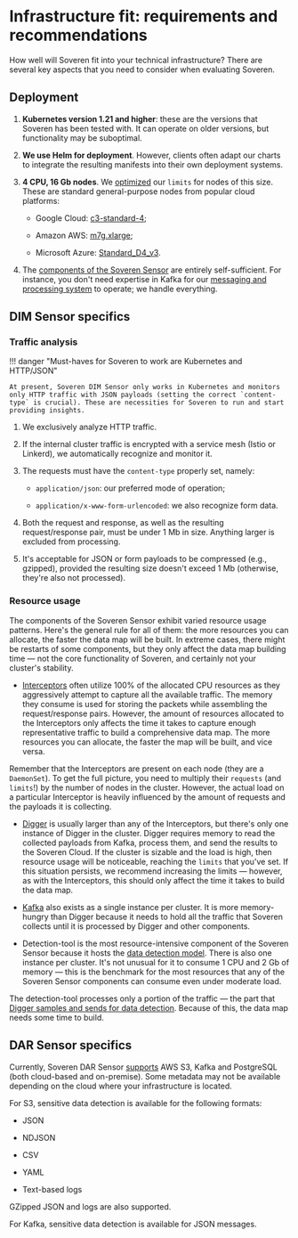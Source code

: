 # Infrastructure fit: requirements and recommendations

How well will Soveren fit into your technical infrastructure? There are several key aspects that you need to consider when evaluating Soveren.

## Deployment

1. **Kubernetes version 1.21 and higher**: these are the versions that Soveren has been tested with. It can operate on older versions, but functionality may be suboptimal.

2. **We use Helm for deployment**. However, clients often adapt our charts to integrate the resulting manifests into their own deployment systems.

3. **4 CPU, 16 Gb nodes**. We [optimized](../../administration/configuring-sensor/#resources) our `limits` for nodes of this size. These are standard general-purpose nodes from popular cloud platforms:

    * Google Cloud: [c3-standard-4](https://cloud.google.com/compute/all-pricing#c3_standard_machine_types);

    * Amazon AWS: [m7g.xlarge](https://aws.amazon.com/ec2/instance-types/#General_Purpose);

    * Microsoft Azure: [Standard_D4_v3](https://learn.microsoft.com/en-us/azure/virtual-machines/dv3-dsv3-series#dv3-series).

4. The [components of the Soveren Sensor](../overview/#soveren-sensor) are entirely self-sufficient. For instance, you don't need expertise in Kafka for our [messaging and processing system](../dim/traffic-processing/) to operate; we handle everything.

## DIM Sensor specifics

### Traffic analysis

!!! danger "Must-haves for Soveren to work are Kubernetes and HTTP/JSON"

    At present, Soveren DIM Sensor only works in Kubernetes and monitors only HTTP traffic with JSON payloads (setting the correct `content-type` is crucial). These are necessities for Soveren to run and start providing insights.

1. We exclusively analyze HTTP traffic.

2. If the internal cluster traffic is encrypted with a service mesh (Istio or Linkerd), we automatically recognize and monitor it.

3. The requests must have the `content-type` properly set, namely:

    * `application/json`: our preferred mode of operation;

    * `application/x-www-form-urlencoded`: we also recognize form data.

4. Both the request and response, as well as the resulting request/response pair, must be under 1 Mb in size. Anything larger is excluded from processing.

5. It's acceptable for JSON or form payloads to be compressed (e.g., gzipped), provided the resulting size doesn't exceed 1 Mb (otherwise, they're also not processed).

### Resource usage

The components of the Soveren Sensor exhibit varied resource usage patterns. Here's the general rule for all of them: the more resources you can allocate, the faster the data map will be built. In extreme cases, there might be restarts of some components, but they only affect the data map building time — not the core functionality of Soveren, and certainly not your cluster's stability.

* [Interceptors](../dim/traffic-interception/) often utilize 100% of the allocated CPU resources as they aggressively attempt to capture all the available traffic. The memory they consume is used for storing the packets while assembling the request/response pairs. However, the amount of resources allocated to the Interceptors only affects the time it takes to capture enough representative traffic to build a comprehensive data map. The more resources you can allocate, the faster the map will be built, and vice versa.

Remember that the Interceptors are present on each node (they are a `DaemonSet`). To get the full picture, you need to multiply their `requests` (and `limits`!) by the number of nodes in the cluster. However, the actual load on a particular Interceptor is heavily influenced by the amount of requests and the payloads it is collecting.

* [Digger](../dim/traffic-processing/) is usually larger than any of the Interceptors, but there's only one instance of Digger in the cluster. Digger requires memory to read the collected payloads from Kafka, process them, and send the results to the Soveren Cloud. If the cluster is sizable and the load is high, then resource usage will be noticeable, reaching the `limits` that you've set. If this situation persists, we recommend increasing the limits — however, as with the Interceptors, this should only affect the time it takes to build the data map.

* [Kafka](../../administration/configuring-sensor/#kafka) also exists as a single instance per cluster. It is more memory-hungry than Digger because it needs to hold all the traffic that Soveren collects until it is processed by Digger and other components.

* Detection-tool is the most resource-intensive component of the Soveren Sensor because it hosts the [data detection model](../detection/). There is also one instance per cluster. It's not unusual for it to consume 1 CPU and 2 Gb of memory — this is the benchmark for the most resources that any of the Soveren Sensor components can consume even under moderate load.

The detection-tool processes only a portion of the traffic — the part that [Digger samples and sends for data detection](../dim/traffic-processing/#url-clustering-sampling-and-data-detection). Because of this, the data map needs some time to build.

## DAR Sensor specifics

Currently, Soveren DAR Sensor [supports](../administration/configuring-sensor/#dar-configuration) AWS S3, Kafka and PostgreSQL (both cloud-based and on-premise). Some metadata may not be available depending on the cloud where your infrastructure is located.

For S3, sensitive data detection is available for the following formats:

* JSON

* NDJSON

* CSV

* YAML

* Text-based logs

GZipped JSON and logs are also supported.

For Kafka, sensitive data detection is available for JSON messages.